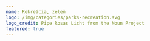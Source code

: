 ```yaml
---
name: Rekreácia, zeleň
logo: /img/categories/parks-recreation.svg
logo_credit: Pipe Rosas Licht from the Noun Project
featured: true
---
```

